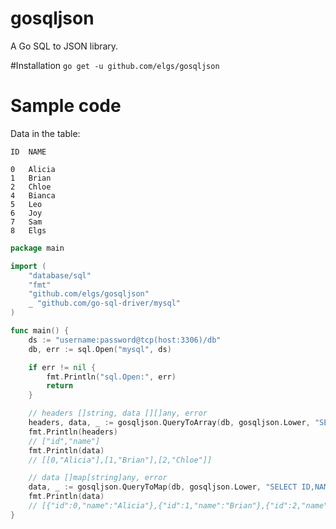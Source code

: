 gosqljson
=========

A Go SQL to JSON library.

#Installation
`go get -u github.com/elgs/gosqljson`

# Sample code
Data in the table:
```
ID	NAME

0	Alicia
1	Brian
2	Chloe
4	Bianca
5	Leo
6	Joy
7	Sam
8	Elgs
```
```go
package main

import (
	"database/sql"
	"fmt"
	"github.com/elgs/gosqljson"
	_ "github.com/go-sql-driver/mysql"
)

func main() {
	ds := "username:password@tcp(host:3306)/db"
	db, err := sql.Open("mysql", ds)

	if err != nil {
		fmt.Println("sql.Open:", err)
		return
	}

	// headers []string, data [][]any, error
	headers, data, _ := gosqljson.QueryToArray(db, gosqljson.Lower, "SELECT ID,NAME FROM t LIMIT ?,?", 0, 3)
	fmt.Println(headers)
	// ["id","name"]
	fmt.Println(data)
	// [[0,"Alicia"],[1,"Brian"],[2,"Chloe"]]

	// data []map[string]any, error
	data, _ := gosqljson.QueryToMap(db, gosqljson.Lower, "SELECT ID,NAME FROM t LIMIT ?,?", 0, 3)
	fmt.Println(data)
	// [{"id":0,"name":"Alicia"},{"id":1,"name":"Brian"},{"id":2,"name":"Chloe"}]
}
```